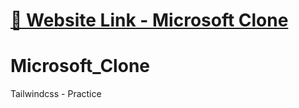 # [🔗 Website Link - Microsoft Clone](https://microsoft-clone.netlify.app/)

# Microsoft_Clone
Tailwindcss - Practice

